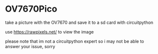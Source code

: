 # OV7670Pico
take a picture with the OV7670 and save it to a sd card with circuitpython

use https://rawpixels.net/ to view the image 

please note that im not a circuitpython expert so i may not be able to answer your issue, sorry
